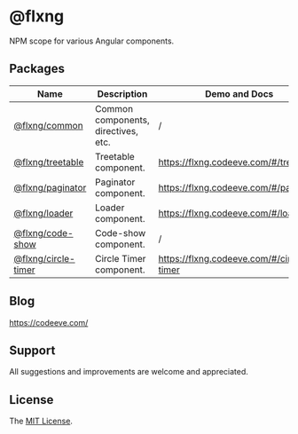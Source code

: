 
# @flxng
NPM scope for various Angular components.


## Packages
Name | Description | Demo and Docs | Version
--- | --- | --- | --- 
[@flxng/common](https://github.com/seidme/flxng/tree/development/src/app/packages/common)| Common components, directives, etc. | / |  1.1.2
[@flxng/treetable](https://github.com/seidme/flxng/tree/development/src/app/packages/treetable) | Treetable component. | https://flxng.codeeve.com/#/treetable | 1.1.8
[@flxng/paginator](https://github.com/seidme/flxng/tree/development/src/app/packages/paginator) | Paginator component. | https://flxng.codeeve.com/#/paginator | 1.1.8
[@flxng/loader](https://github.com/seidme/flxng/tree/development/src/app/packages/loader) | Loader component. | https://flxng.codeeve.com/#/loader | 1.1.2
[@flxng/code-show](https://github.com/seidme/flxng/tree/development/projects/code-show) | Code-show component. | / | 1.0.2
[@flxng/circle-timer](https://github.com/seidme/flxng/tree/development/projects/circle-timer) | Circle Timer component. | https://flxng.codeeve.com/#/circle-timer | 1.1.4


## Blog
https://codeeve.com/


## Support
All suggestions and improvements are welcome and appreciated.


## License
The [MIT License](https://github.com/seidme/flxng/blob/development/LICENSE).
